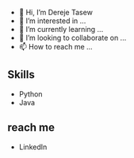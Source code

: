 - 👋 Hi, I’m Dereje Tasew
- 👀 I’m interested in ...
- 🌱 I’m currently learning ...
- 💞️ I’m looking to collaborate on ...
- 📫 How to reach me ...

<!---
solemandereje/solemandereje is a ✨ special ✨ repository because its `README.md` (this file) appears on your GitHub profile.
You can click the Preview link to take a look at your changes.
--->
## Skills 
 - Python
 - Java
 
 ## reach me
 - LinkedIn
